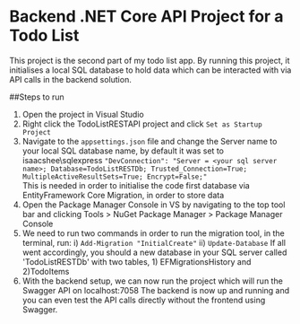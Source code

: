 # Backend .NET Core API Project for a Todo List

This project is the second part of my todo list app.
By running this project, it initialises a local SQL database to hold data which can be interacted with via API calls in the backend solution.

##Steps to run
1) Open the project in Visual Studio
2) Right click the TodoListRESTAPI project and click `Set as Startup Project`
3) Navigate to the `appsettings.json` file and change the Server name to your local SQL database name, by default it was set to isaacshee\\sqlexpress
     `"DevConnection": "Server = <your sql server name>; Database=TodoListRESTDb; Trusted_Connection=True; MultipleActiveResultSets=True; Encrypt=False;"`
   <br>This is needed in order to initialise the code first database via EntityFramework Core Migration, in order to store data
4) Open the Package Manager Console in VS by navigating to the top tool bar and clicking Tools > NuGet Package Manager > Package Manager Console
5) We need to run two commands in order to run the migration tool, in the terminal, run:
   i) `Add-Migration "InitialCreate"`
   ii) `Update-Database`
   If all went accordingly, you should a new database in your SQL server called 'TodoListRESTDb' with two tables, 1) EFMigrationsHistory and 2)TodoItems
6) With the backend setup, we can now run the project which will run the Swagger API on localhost:7058
   The backend is now up and running and you can even test the API calls directly without the frontend using Swagger.
